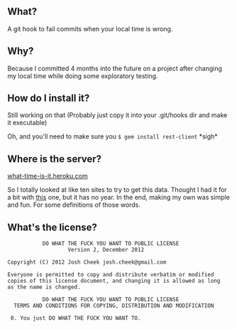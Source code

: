 What?
-----

A git hook to fail commits when your local time is wrong.


Why?
----

Because I committed 4 months into the future on a project after
changing my local time while doing some exploratory testing.


How do I install it?
--------------------

Still working on that (Probably just copy it into your .git/hooks dir and make it executable)

Oh, and you'll need to make sure you `$ gem install rest-client` \*sigh\*


Where is the server?
--------------------

[what-time-is-it.heroku.com](http://what-time-is-it.heroku.com/)

So I totally looked at like ten sites to try to get this data. Thought I had it for a bit
with [this](http://tycho.usno.navy.mil/cgi-bin/timer.pl) one, but it has no year. In the end,
making my own was simple and fun. For some definitions of those words.


What's the license?
-------------------

               DO WHAT THE FUCK YOU WANT TO PUBLIC LICENSE
                       Version 2, December 2012

    Copyright (C) 2012 Josh Cheek josh.cheek@gmail.com

    Everyone is permitted to copy and distribute verbatim or modified
    copies of this license document, and changing it is allowed as long
    as the name is changed.

               DO WHAT THE FUCK YOU WANT TO PUBLIC LICENSE
      TERMS AND CONDITIONS FOR COPYING, DISTRIBUTION AND MODIFICATION

     0. You just DO WHAT THE FUCK YOU WANT TO.
